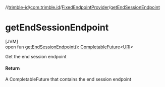 //[trimble-id](../../../index.md)/[com.trimble.id](../index.md)/[FixedEndpointProvider](index.md)/[getEndSessionEndpoint](get-end-session-endpoint.md)

# getEndSessionEndpoint

[JVM]\
open fun [getEndSessionEndpoint](get-end-session-endpoint.md)(): [CompletableFuture](https://docs.oracle.com/javase/8/docs/api/java/util/concurrent/CompletableFuture.html)&lt;[URI](https://docs.oracle.com/javase/8/docs/api/java/net/URI.html)&gt;

Get the end session endpoint

#### Return

A CompletableFuture that contains the end session endpoint
